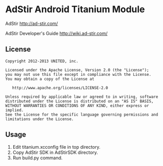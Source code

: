 AdStir Android Titanium Module
=========================
AdStir
 http://ad-stir.com/

AdStir Developer's Guide
 http://wiki.ad-stir.com/

License
----------------
    Copyright 2012-2013 UNITED, inc.

    Licensed under the Apache License, Version 2.0 (the "License");
    you may not use this file except in compliance with the License.
    You may obtain a copy of the License at

       http://www.apache.org/licenses/LICENSE-2.0

    Unless required by applicable law or agreed to in writing, software
    distributed under the License is distributed on an "AS IS" BASIS,
    WITHOUT WARRANTIES OR CONDITIONS OF ANY KIND, either express or implied.
    See the License for the specific language governing permissions and
    limitations under the License.

Usage
----------------
1. Edit titanium.xcconfig file in top directory.
2. Copy AdStir SDK in AdStirSDK directory.
3. Run build.py command.

